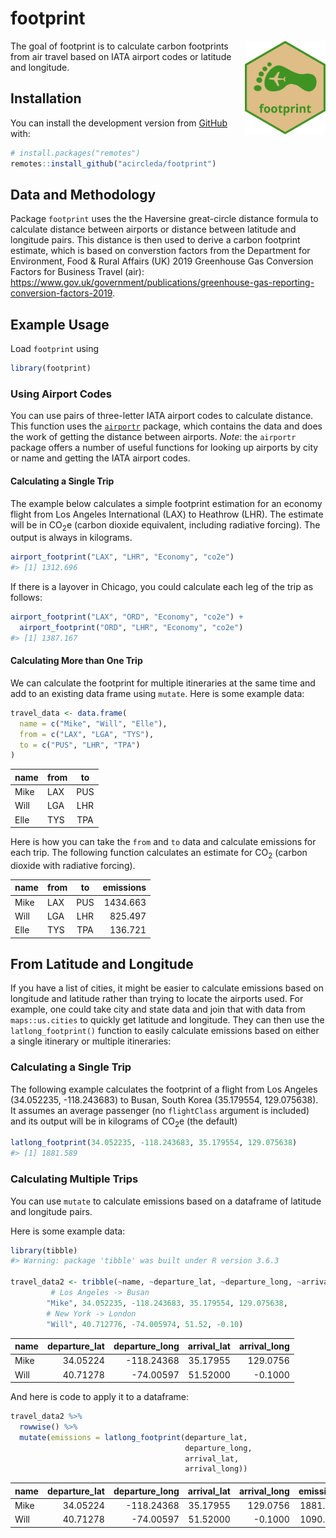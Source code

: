 
<!-- README.md is generated from README.Rmd. Please edit that file -->

# footprint

<img src="man/figures/footprint_hex.png" align="right" height=150/>

The goal of footprint is to calculate carbon footprints from air travel
based on IATA airport codes or latitude and longitude.

## Installation

You can install the development version from
[GitHub](https://github.com/) with:

``` r
# install.packages("remotes")
remotes::install_github("acircleda/footprint")
```

## Data and Methodology

Package `footprint` uses the the Haversine great-circle distance formula
to calculate distance between airports or distance between latitude and
longitude pairs. This distance is then used to derive a carbon footprint
estimate, which is based on converstion factors from the Department for
Environment, Food & Rural Affairs (UK) 2019 Greenhouse Gas Conversion
Factors for Business Travel (air):
<https://www.gov.uk/government/publications/greenhouse-gas-reporting-conversion-factors-2019>.

## Example Usage

Load `footprint` using

``` r
library(footprint)
```

### Using Airport Codes

You can use pairs of three-letter IATA airport codes to calculate
distance. This function uses the
[`airportr`](https://github.com/dshkol/airportr) package, which contains
the data and does the work of getting the distance between airports.
*Note*: the `airportr` package offers a number of useful functions for
looking up airports by city or name and getting the IATA airport codes.

#### Calculating a Single Trip

The example below calculates a simple footprint estimation for an
economy flight from Los Angeles International (LAX) to Heathrow (LHR).
The estimate will be in CO<sub>2</sub>e (carbon dioxide equivalent,
including radiative forcing). The output is always in kilograms.

``` r
airport_footprint("LAX", "LHR", "Economy", "co2e")
#> [1] 1312.696
```

If there is a layover in Chicago, you could calculate each leg of the
trip as follows:

``` r
airport_footprint("LAX", "ORD", "Economy", "co2e") + 
  airport_footprint("ORD", "LHR", "Economy", "co2e")
#> [1] 1387.167
```

#### Calculating More than One Trip

We can calculate the footprint for multiple itineraries at the same time
and add to an existing data frame using `mutate`. Here is some example
data:

``` r
travel_data <- data.frame(
  name = c("Mike", "Will", "Elle"),
  from = c("LAX", "LGA", "TYS"),
  to = c("PUS", "LHR", "TPA")
)
```

| name | from | to  |
| :--- | :--- | :-: |
| Mike | LAX  | PUS |
| Will | LGA  | LHR |
| Elle | TYS  | TPA |

Here is how you can take the `from` and `to` data and calculate
emissions for each trip. The following function calculates an estimate
for CO<sub>2</sub> (carbon dioxide with radiative forcing).

| name | from | to  | emissions |
| :--- | :--- | :-: | --------: |
| Mike | LAX  | PUS |  1434.663 |
| Will | LGA  | LHR |   825.497 |
| Elle | TYS  | TPA |   136.721 |

## From Latitude and Longitude

If you have a list of cities, it might be easier to calculate emissions
based on longitude and latitude rather than trying to locate the
airports used. For example, one could take city and state data and join
that with data from `maps::us.cities` to quickly get latitude and
longitude. They can then use the `latlong_footprint()` function to
easily calculate emissions based on either a single itinerary or
multiple itineraries:

### Calculating a Single Trip

The following example calculates the footprint of a flight from Los
Angeles (34.052235, -118.243683) to Busan, South Korea (35.179554,
129.075638). It assumes an average passenger (no `flightClass` argument
is included) and its output will be in kilograms of CO<sub>2</sub>e (the
default)

``` r
latlong_footprint(34.052235, -118.243683, 35.179554, 129.075638)
#> [1] 1881.589
```

### Calculating Multiple Trips

You can use `mutate` to calculate emissions based on a dataframe of
latitude and longitude pairs.

Here is some example data:

``` r
library(tibble)
#> Warning: package 'tibble' was built under R version 3.6.3

travel_data2 <- tribble(~name, ~departure_lat, ~departure_long, ~arrival_lat, ~arrival_long,
         # Los Angeles -> Busan
        "Mike", 34.052235, -118.243683, 35.179554, 129.075638,
        # New York -> London
        "Will", 40.712776, -74.005974, 51.52, -0.10)
```

| name | departure\_lat | departure\_long | arrival\_lat | arrival\_long |
| :--- | -------------: | --------------: | -----------: | ------------: |
| Mike |       34.05224 |     \-118.24368 |     35.17955 |      129.0756 |
| Will |       40.71278 |      \-74.00597 |     51.52000 |      \-0.1000 |

And here is code to apply it to a dataframe:

``` r
travel_data2 %>%
  rowwise() %>%
  mutate(emissions = latlong_footprint(departure_lat,
                                       departure_long,
                                       arrival_lat,
                                       arrival_long))
```

| name | departure\_lat | departure\_long | arrival\_lat | arrival\_long | emissions |
| :--- | -------------: | --------------: | -----------: | ------------: | --------: |
| Mike |       34.05224 |     \-118.24368 |     35.17955 |      129.0756 |  1881.589 |
| Will |       40.71278 |      \-74.00597 |     51.52000 |      \-0.1000 |  1090.260 |
